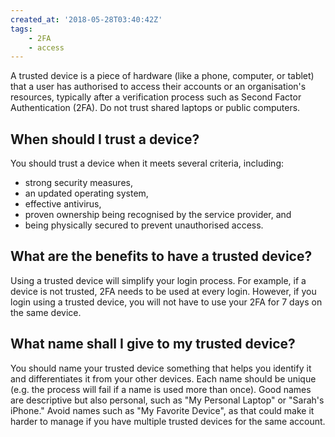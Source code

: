```yaml
---
created_at: '2018-05-28T03:40:42Z'
tags: 
    - 2FA
    - access
---
```


A trusted device is a piece of hardware (like a phone, computer, or tablet) 
that a user has authorised to access their accounts or an organisation's resources, 
typically after a verification process such as Second Factor Authentication (2FA).
Do not trust shared laptops or public computers. 

## When should I trust a device?

You should trust a device when it meets several criteria, including: 

- strong security measures,
- an updated operating system,
- effective antivirus,
- proven ownership being recognised by the service provider, and
- being physically secured to prevent unauthorised access.

## What are the benefits to have a trusted device?

Using a trusted device will simplify your login process. For example, if a device is not trusted, 2FA needs to be used at every login. However, if you login using a trusted device, you will not have to use your 2FA for 7 days on the same device.

## What name shall I give to my trusted device?

You should name your trusted device something that helps you identify it and differentiates it from your other devices. Each name should be unique (e.g. the process will fail if a name is used more than once). 
Good names are descriptive but also personal, such as "My Personal Laptop" or "Sarah's iPhone." 
Avoid names such as "My Favorite Device", as that could make it harder to manage if you have multiple trusted devices for the same account. 
